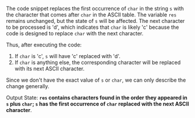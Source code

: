 The code snippet replaces the first occurrence of `char` in the string `s` with the character that comes after `char` in the ASCII table. The variable `res` remains unchanged, but the state of `s` will be affected. The next character to be processed is 'd', which indicates that `char` is likely 'c' because the code is designed to replace `char` with the next character.

Thus, after executing the code:

1. If `char` is 'c', `s` will have 'c' replaced with 'd'.
2. If `char` is anything else, the corresponding character will be replaced with its next ASCII character.

Since we don't have the exact value of `s` or `char`, we can only describe the change generally.

Output State: **`res` contains characters found in the order they appeared in `s` plus `char`; `s` has the first occurrence of `char` replaced with the next ASCII character**.
